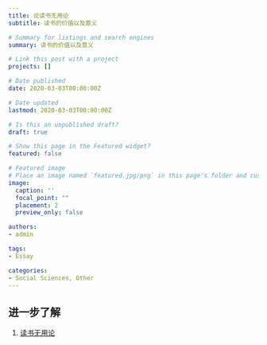 ```yaml
---
title: 论读书无用论
subtitle: 读书的价值以及意义

# Summary for listings and search engines
summary: 读书的价值以及意义

# Link this post with a project
projects: []

# Date published
date: 2020-03-03T00:00:00Z

# Date updated
lastmod: 2020-03-03T00:00:00Z

# Is this an unpublished draft?
draft: true

# Show this page in the Featured widget?
featured: false

# Featured image
# Place an image named `featured.jpg/png` in this page's folder and customize its options here.
image:
  caption: ''
  focal_point: ""
  placement: 2
  preview_only: false

authors:
- admin

tags:
- Essay

categories:
- Social Sciences, Other
---
```



## 进一步了解

1. [读书无用论](https://zh.wikipedia.org/wiki/读书无用论)
